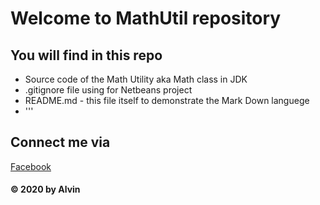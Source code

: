# Welcome to MathUtil repository

## You will find in this repo
* Source code of the Math Utility aka Math class in JDK
* .gitignore file using for Netbeans project
* README.md - this file itself to demonstrate the Mark Down languege
* '''

## Connect me via
[Facebook](https://facebook.com/chanhung2503/)

####  © 2020 by Alvin